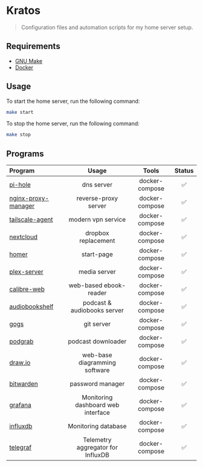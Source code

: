 # Kratos
> Configuration files and automation scripts for my home server setup.

## Requirements

- [GNU Make](https://www.gnu.org/software/make/)
- [Docker](https://www.docker.com/#)

## Usage
To start the home server, run the following command:
```bash
make start
```

To stop the home server, run the following command:
```bash
make stop
```

## Programs

| Program                                                               | Usage                              | Tools          | Status |
| :-------------------------------------------------------------------- | :--------------------------------: | :------------: | :----: |
| [pi-hole](https://pi-hole.net/)                                       | dns server                         | docker-compose | ✅ |
| [nginx-proxy-manager](https://nginxproxymanager.com/)                 | reverse-proxy server               | docker-compose | ✅ |
| [tailscale-agent](https://tailscale.com/)                             | modern vpn service                 | docker-compose | ✅ |
| [nextcloud](https://nextcloud.com/)                                   | dropbox replacement                | docker-compose | ✅ |
| [homer](https://github.com/bastienwirtz/homer)                        | start-page                         | docker-compose | ✅ |
| [plex-server](https://plex.tv/)                                       | media server                       | docker-compose | ✅ |
| [calibre-web](https://github.com/janeczku/calibre-web)                | web-based ebook-reader             | docker-compose | ✅ |
| [audiobookshelf](https://www.audiobookshelf.org/)                     | podcast & audiobooks server        | docker-compose | ✅ |
| [gogs](https://gogs.io/)                                              | git server                         | docker-compose | ✅ |
| [podgrab](https://github.com/akhilrex/podgrab)                        | podcast downloader                 | docker-compose | ✅ |
| [draw.io](https://github.com/jgraph/drawio)                           | web-base diagramming software      | docker-compose | ✅ |
| [bitwarden](https://bitwarden.com/)                                   | password manager                   | docker-compose | ✅ |
| [grafana](https://grafana.com/)                                       | Monitoring dashboard web interface | docker-compose | ✅ |
| [influxdb](https://www.influxdata.com/)                               | Monitoring database                | docker-compose | ✅ |
| [telegraf](https://www.influxdata.com/time-series-platform/telegraf/) | Telemetry aggregator for InfluxDB  | docker-compose | ✅ |
